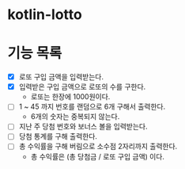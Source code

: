# kotlin-lotto

# 기능 목록

- [x] 로또 구입 금액을 입력받는다.
- [x] 입력받은 구입 금액으로 로또의 수를 구한다.
  - 로또는 한장에 1000원이다.
- [ ] 1 ~ 45 까지 번호를 랜덤으로 6개 구해서 출력한다.
  - 6개의 숫자는 중복되지 않는다.
- [ ] 지난 주 당첨 번호와 보너스 볼을 입력받는다.
- [ ] 당첨 통계를 구해 출력한다.
- [ ] 총 수익률을 구해 버림으로 소수점 2자리까지 출력한다.
  - 총 수익률은 (총 당첨금 / 로또 구입 금액) 이다.